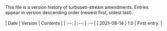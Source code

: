 This file is a version history of turboseti-stream amendments.  Entries appear in version descending order (newest first, oldest last).
<br>
<br>
|    Date    | Version | Contents |
| :--: | :--: | :-- |
| 2021-08-14 | 1.0 | First entry.  |

